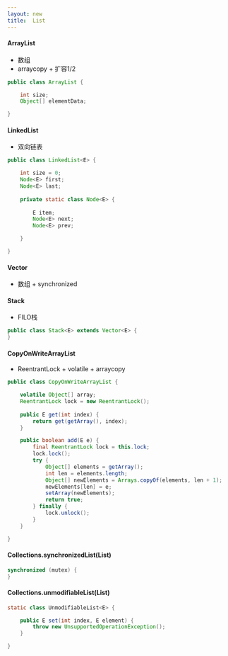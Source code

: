 ```yaml
---
layout: new
title:  List
---
```


#### ArrayList

* 数组
* arraycopy + 扩容1/2

```java
public class ArrayList {

    int size;
    Object[] elementData;

}
```

#### LinkedList

* 双向链表

```java
public class LinkedList<E> {

    int size = 0;
    Node<E> first;
    Node<E> last;
    
    private static class Node<E> {
    
        E item;
        Node<E> next;
        Node<E> prev;

    }

}
```

#### Vector

* 数组 + synchronized

#### Stack

* FILO栈

```java
public class Stack<E> extends Vector<E> {
}
```

#### CopyOnWriteArrayList

* ReentrantLock + volatile + arraycopy

```java
public class CopyOnWriteArrayList {

    volatile Object[] array;
    ReentrantLock lock = new ReentrantLock();
    
    public E get(int index) {
        return get(getArray(), index);
    }

    public boolean add(E e) {
        final ReentrantLock lock = this.lock;
        lock.lock();
        try {
            Object[] elements = getArray();
            int len = elements.length;
            Object[] newElements = Arrays.copyOf(elements, len + 1);
            newElements[len] = e;
            setArray(newElements);
            return true;
        } finally {
            lock.unlock();
        }
    }

}
```

#### Collections.synchronizedList(List)

```java
synchronized (mutex) {
}
```

#### Collections.unmodifiableList(List)

```java
static class UnmodifiableList<E> {

    public E set(int index, E element) {
        throw new UnsupportedOperationException();
    }

}
```
